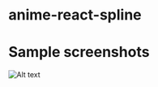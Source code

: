 # anime-react-spline
 
# Sample screenshots
![Alt text](/relative/path/to/src/assets/sadsad.jpg?raw=true "Optional Title")